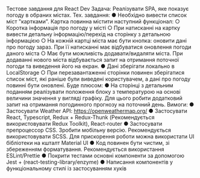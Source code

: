 Тестове завдання для React Dev
Задача: Реалізувати SPA, яке показує погоду в обраних містах.
Тех. завдання:
● Необхідно вивести список міст "картками". Картка повинна містити наступний
функціонал:
○ Коротка інформація про погоду у місті
○ При натисканні на картку вивести детальну інформацію/перехід на сторінку з
детальною інформацією
○ На кожній картці міста має бути кнопка: оновити дані про погоду зараз. При її
натисканні має відбуватися оновлення погоди даного міста
○ Має бути можливість додавати/видаляти міста. При додаванні нового міста
відбувається запит на отримання поточної погоди та виведення його на
екран.
● Дані зберігати локально в LocalStorage
○ При перезавантаженні сторінки повинен зберігатися список міст, які раніше
були виведені користувачем, а дані про погоду повинні бути оновлені.
Буде плюсом:
● На сторінці з детальним поданням реалізувати положення блоку з температурою на
основі величини значення у вигляді графіку. Для цього робити додатковий запит на отримання
погодинного прогнозу на поточний день.
Вимоги:
● Застосувати Weather API: https://openweathermap.org/
● Застосувати React, Typescript, Redux + Redux-Thunk (Рекомендується
використовувати Redux Toolkit), React-router
● Застосувати препроцессор CSS. Зробити мобільну версію. Рекомендується використовувати SCSS. Для прискорення роботи можна використати UI бібліотеки на кшталт Material UI
● Код повинен бути чистим, зі збереженням форматування. Рекомендується
використання ESLint/Prettie
● Покрити тестами основні компоненти за допомогою Jest +
(react-testing-library/enzyme)
● Написання компонентів у функціональному стилі із застосуванням хуків

